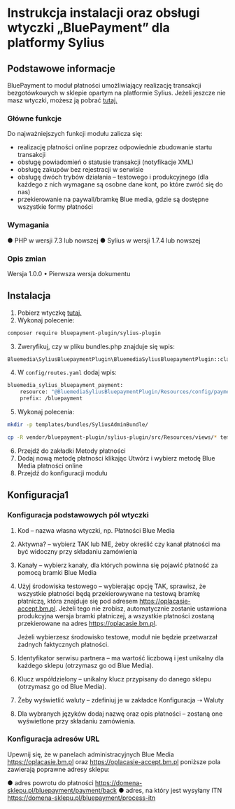 # Instrukcja instalacji oraz obsługi wtyczki „BluePayment” dla platformy Sylius

## Podstawowe informacje
BluePayment to moduł płatności umożliwiający realizację transakcji bezgotówkowych w sklepie opartym na platformie Sylius. Jeżeli jeszcze nie masz wtyczki, możesz ją pobrać [tutaj.](https://github.com/bluepayment-plugin/sylius-plugin/archive/refs/heads/master.zip)

### Główne funkcje
Do najważniejszych funkcji modułu zalicza się:
- realizację płatności online poprzez odpowiednie zbudowanie startu transakcji
- obsługę powiadomień o statusie transakcji (notyfikacje XML)
- obsługę zakupów bez rejestracji w serwisie
- obsługę dwóch trybów działania – testowego i produkcyjnego (dla każdego z nich wymagane są osobne dane kont, po które zwróć się do nas)
- przekierowanie na paywall/bramkę Blue media, gdzie są dostępne wszystkie formy płatności 

### Wymagania
●	PHP w wersji 7.3 lub nowszej
●	Sylius w wersji 1.7.4 lub nowszej

### Opis zmian

Wersja 1.0.0
•	Pierwsza wersja dokumentu


## Instalacja
1. Pobierz wtyczkę [tutaj.](https://github.com/bluepayment-plugin/sylius-plugin/archive/refs/heads/master.zip)
2. Wykonaj polecenie:
``` bash
composer require bluepayment-plugin/sylius-plugin
```
3. Zweryfikuj, czy w pliku bundles.php znajduje się wpis:
``` bash
Bluemedia\SyliusBluepaymentPlugin\BluemediaSyliusBluepaymentPlugin::class => ['all' => true],
```
4. W `config/routes.yaml` dodaj wpis:
``` bash
bluemedia_sylius_bluepayment_payment:
    resource: "@BluemediaSyliusBluepaymentPlugin/Resources/config/payment_routing.yml"
    prefix: /bluepayment
```
5. Wykonaj polecenia:
``` bash
mkdir -p templates/bundles/SyliusAdminBundle/

cp -R vendor/bluepayment-plugin/sylius-plugin/src/Resources/views/* templates/bundles/
```
6. Przejdź do zakładki Metody płatności
7. Dodaj nową metodę płatności klikając Utwórz i wybierz metodę Blue Media płatności online
8. Przejdź do konfiguracji modułu


## Konfiguracja1
### Konfiguracja podstawowych pól wtyczki

1. Kod – nazwa własna wtyczki, np. Płatności Blue Media
2. Aktywna? – wybierz TAK lub NIE, żeby określić czy kanał płatności ma być widoczny przy składaniu zamówienia
3. Kanały – wybierz kanały, dla których powinna się pojawić płatność za pomocą bramki Blue Media
4. Użyj środowiska testowego – wybierając opcję TAK, sprawisz, że wszystkie płatności będą przekierowywane na testową bramkę płatniczą, która znajduje się pod adresem https://oplacasie-accept.bm.pl. Jeżeli tego nie zrobisz, automatycznie zostanie ustawiona produkcyjna wersja bramki płatniczej, a wszystkie płatności zostaną przekierowane na adres https://oplacasie.bm.pl.

    Jeżeli wybierzesz środowisko testowe, moduł nie będzie przetwarzał żadnych faktycznych płatności.

5. Identyfikator serwisu partnera – ma wartość liczbową i jest unikalny dla każdego sklepu (otrzymasz go od Blue Media).
6. Klucz współdzielony – unikalny klucz przypisany do danego sklepu (otrzymasz go od Blue Media).
7. Żeby wyświetlić waluty – zdefiniuj je w zakładce Konfiguracja ➝ Waluty 
8. Dla wybranych języków dodaj nazwę oraz opis płatności – zostaną one wyświetlone przy składaniu zamówienia.

### Konfiguracja adresów URL

Upewnij się, że w panelach administracyjnych Blue Media https://oplacasie.bm.pl oraz https://oplacasie-accept.bm.pl poniższe pola zawierają poprawne adresy sklepu:

●	adres powrotu do płatności
	https://domena-sklepu.pl/bluepayment/payment/back
●	adres, na który jest wysyłany ITN
	https://domena-sklepu.pl/bluepayment/process-itn 

